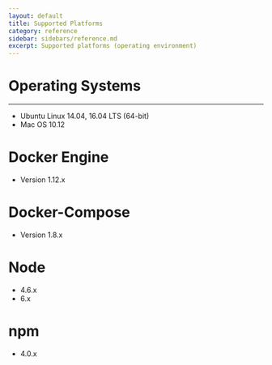 ```yaml
---
layout: default
title: Supported Platforms
category: reference
sidebar: sidebars/reference.md
excerpt: Supported platforms (operating environment)
---
```


# Operating Systems

---

- Ubuntu Linux 14.04, 16.04 LTS (64-bit)
- Mac OS 10.12

# Docker Engine

- Version 1.12.x

# Docker-Compose

- Version 1.8.x

# Node

- 4.6.x
- 6.x

# npm

- 4.0.x
